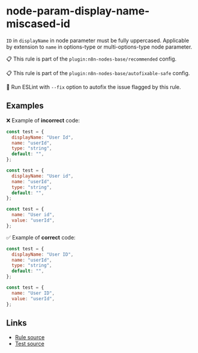 [//]: # "File generated from a template. Do not edit this file directly."

# node-param-display-name-miscased-id

`ID` in `displayName` in node parameter must be fully uppercased. Applicable by extension to `name` in options-type or multi-options-type node parameter.

📋 This rule is part of the `plugin:n8n-nodes-base/recommended` config.

📋 This rule is part of the `plugin:n8n-nodes-base/autofixable-safe` config.

🔧 Run ESLint with `--fix` option to autofix the issue flagged by this rule.

## Examples

❌ Example of **incorrect** code:

```js
const test = {
  displayName: "User Id",
  name: "userId",
  type: "string",
  default: "",
};

const test = {
  displayName: "User id",
  name: "userId",
  type: "string",
  default: "",
};

const test = {
  name: "User id",
  value: "userId",
};
```

✅ Example of **correct** code:

```js
const test = {
  displayName: "User ID",
  name: "userId",
  type: "string",
  default: "",
};

const test = {
  name: "User ID",
  value: "userId",
};
```

## Links

- [Rule source](../../lib/rules/node-param-display-name-miscased-id.ts)
- [Test source](../../tests/node-param-display-name-miscased-id.test.ts)
